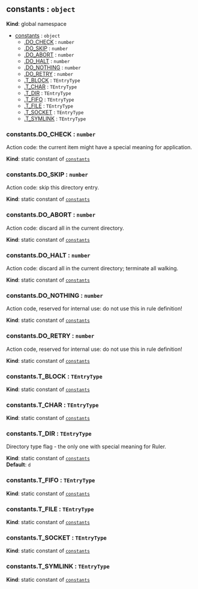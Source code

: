 <a name="constants"></a>

## constants : <code>object</code>
**Kind**: global namespace  

* [constants](#constants) : <code>object</code>
    * [.DO_CHECK](#constants.DO_CHECK) : <code>number</code>
    * [.DO_SKIP](#constants.DO_SKIP) : <code>number</code>
    * [.DO_ABORT](#constants.DO_ABORT) : <code>number</code>
    * [.DO_HALT](#constants.DO_HALT) : <code>number</code>
    * [.DO_NOTHING](#constants.DO_NOTHING) : <code>number</code>
    * [.DO_RETRY](#constants.DO_RETRY) : <code>number</code>
    * [.T_BLOCK](#constants.T_BLOCK) : <code>TEntryType</code>
    * [.T_CHAR](#constants.T_CHAR) : <code>TEntryType</code>
    * [.T_DIR](#constants.T_DIR) : <code>TEntryType</code>
    * [.T_FIFO](#constants.T_FIFO) : <code>TEntryType</code>
    * [.T_FILE](#constants.T_FILE) : <code>TEntryType</code>
    * [.T_SOCKET](#constants.T_SOCKET) : <code>TEntryType</code>
    * [.T_SYMLINK](#constants.T_SYMLINK) : <code>TEntryType</code>

<a name="constants.DO_CHECK"></a>

### constants.DO\_CHECK : <code>number</code>
Action code: the current item might have a special meaning for application.

**Kind**: static constant of [<code>constants</code>](#constants)  
<a name="constants.DO_SKIP"></a>

### constants.DO\_SKIP : <code>number</code>
Action code: skip this directory entry.

**Kind**: static constant of [<code>constants</code>](#constants)  
<a name="constants.DO_ABORT"></a>

### constants.DO\_ABORT : <code>number</code>
Action code: discard all in the current directory.

**Kind**: static constant of [<code>constants</code>](#constants)  
<a name="constants.DO_HALT"></a>

### constants.DO\_HALT : <code>number</code>
Action code: discard all in the current directory; terminate all walking.

**Kind**: static constant of [<code>constants</code>](#constants)  
<a name="constants.DO_NOTHING"></a>

### constants.DO\_NOTHING : <code>number</code>
Action code, reserved for internal use: do not use this in rule definition!

**Kind**: static constant of [<code>constants</code>](#constants)  
<a name="constants.DO_RETRY"></a>

### constants.DO\_RETRY : <code>number</code>
Action code, reserved for internal use: do not use this in rule definition!

**Kind**: static constant of [<code>constants</code>](#constants)  
<a name="constants.T_BLOCK"></a>

### constants.T\_BLOCK : <code>TEntryType</code>
**Kind**: static constant of [<code>constants</code>](#constants)  
<a name="constants.T_CHAR"></a>

### constants.T\_CHAR : <code>TEntryType</code>
**Kind**: static constant of [<code>constants</code>](#constants)  
<a name="constants.T_DIR"></a>

### constants.T\_DIR : <code>TEntryType</code>
Directory type flag - the only one with special meaning for Ruler.

**Kind**: static constant of [<code>constants</code>](#constants)  
**Default**: <code>d</code>  
<a name="constants.T_FIFO"></a>

### constants.T\_FIFO : <code>TEntryType</code>
**Kind**: static constant of [<code>constants</code>](#constants)  
<a name="constants.T_FILE"></a>

### constants.T\_FILE : <code>TEntryType</code>
**Kind**: static constant of [<code>constants</code>](#constants)  
<a name="constants.T_SOCKET"></a>

### constants.T\_SOCKET : <code>TEntryType</code>
**Kind**: static constant of [<code>constants</code>](#constants)  
<a name="constants.T_SYMLINK"></a>

### constants.T\_SYMLINK : <code>TEntryType</code>
**Kind**: static constant of [<code>constants</code>](#constants)  
